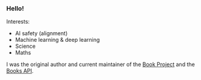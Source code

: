 ### Hello!

Interests: 
- AI safety (alignment)
- Machine learning & deep learning
- Science
- Maths

I was the original author and current maintainer of the [Book Project](https://github.com/Project-Books/book-project) and the [Books API](https://github.com/Project-Books/books-api).
